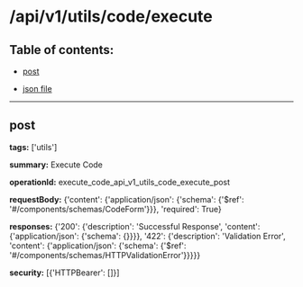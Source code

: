 # /api/v1/utils/code/execute

## Table of contents:
- [post](#post)

- [json file](./_api_v1_utils_code_execute.json)

---
<a name="post"></a>
## post

**tags:** ['utils']

**summary:** Execute Code

**operationId:** execute_code_api_v1_utils_code_execute_post

**requestBody:** {'content': {'application/json': {'schema': {'$ref': '#/components/schemas/CodeForm'}}}, 'required': True}

**responses:** {'200': {'description': 'Successful Response', 'content': {'application/json': {'schema': {}}}}, '422': {'description': 'Validation Error', 'content': {'application/json': {'schema': {'$ref': '#/components/schemas/HTTPValidationError'}}}}}

**security:** [{'HTTPBearer': []}]

